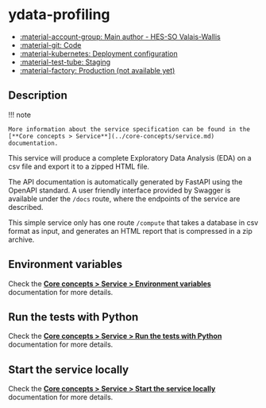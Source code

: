# ydata-profiling

- [:material-account-group: Main author - HES-SO Valais-Wallis](https://www.hes-so.ch/swiss-ai-center/equipe)
- [:material-git: Code](https://github.com/swiss-ai-center/ydata-profiling-service/)
- [:material-kubernetes: Deployment configuration](https://github.com/swiss-ai-center/ydata-profiling-service/tree/main/kubernetes)
- [:material-test-tube: Staging](https://ydata-profiling-swiss-ai-center.kube.isc.heia-fr.ch)
- [:material-factory: Production (not available yet)](https://ydata-profiling.swiss-ai-center.ch)

## Description

!!! note

    More information about the service specification can be found in the
    [**Core concepts > Service**](../core-concepts/service.md) documentation.

This service will produce a complete Exploratory Data Analysis (EDA) on a csv
file and export it to a zipped HTML file.

The API documentation is automatically generated by FastAPI using the OpenAPI
standard. A user friendly interface provided by Swagger is available under the
`/docs` route, where the endpoints of the service are described.

This simple service only has one route `/compute` that takes a database in csv
format as input, and generates an HTML report that is compressed in a zip
archive.

## Environment variables

Check the
[**Core concepts > Service > Environment variables**](../core-concepts/service.md#environment-variables)
documentation for more details.

## Run the tests with Python

Check the
[**Core concepts > Service > Run the tests with Python**](../core-concepts/service.md#run-the-tests-with-python)
documentation for more details.

## Start the service locally

Check the
[**Core concepts > Service > Start the service locally**](../core-concepts/service.md#start-the-service-locally)
documentation for more details.
